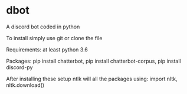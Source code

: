 # dbot
A discord bot coded in python

To install simply use git or clone the file

Requirements:
  at least python 3.6
  
  Packages:
  pip install chatterbot, 
  pip install chatterbot-corpus, 
  pip install discord-py
  
  After installing these setup ntlk will all the packages using:
    import nltk, 
    nltk.download()
